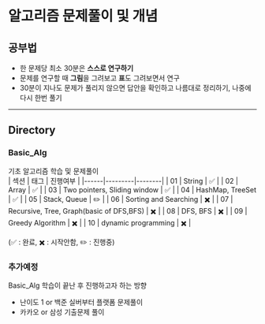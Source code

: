 # 알고리즘 문제풀이 및 개념
## 공부법
- 한 문제당 최소 30분은 <b>스스로 연구하기</b>
- 문제를 연구할 때 <b>그림</b>을 그려보고 <b>표</b>도 그려보면서 연구
- 30분이 지나도 문제가 풀리지 않으면 답안을 확인하고 나름대로 정리하기, 나중에 다시 한번 풀기
--- 
## Directory 
### Basic_Alg
기초 알고리즘 학습 및 문제풀이<br>
| 섹션 | 태그 | 진행여부 |
|------|---------|--------|
| 01 | String | ✅ |
| 02 | Array | ✅ |
| 03 | Two pointers, Sliding window | ✅ |
| 04 | HashMap, TreeSet | ✅ |
| 05 | Stack, Queue | ✏️ |
| 06 | Sorting and Searching | ✖️ |
| 07 | Recursive, Tree, Graph(basic of DFS,BFS) | ✖️ |
| 08 | DFS, BFS | ✖️ |
| 09 | Greedy Algorithm | ✖️ |
| 10 | dynamic programming | ✖️ |

(✅ : 완료, ✖️ : 시작안함, ✏️ : 진행중)

### 추가예정
Basic_Alg 학습이 끝난 후 진행하고자 하는 방향
- 난이도 1 or 백준 실버부터 플랫폼 문제풀이
- 카카오 or 삼성 기출문제 풀이
